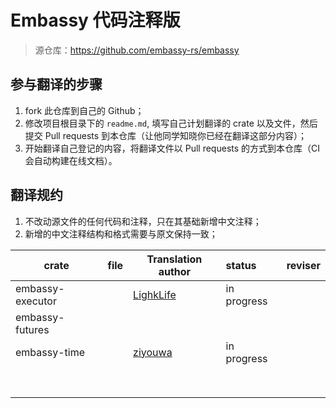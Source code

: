 # Embassy 代码注释版
> 源仓库：https://github.com/embassy-rs/embassy

## 参与翻译的步骤
1. fork 此仓库到自己的 Github；
2. 修改项目根目录下的 `readme.md`, 填写自己计划翻译的 crate 以及文件，然后提交 Pull requests 到本仓库（让他同学知晓你已经在翻译这部分内容）；
3. 开始翻译自己登记的内容，将翻译文件以 Pull requests 的方式到本仓库（CI 会自动构建在线文档）。

## 翻译规约
1. 不改动源文件的任何代码和注释，只在其基础新增中文注释；
2. 新增的中文注释结构和格式需要与原文保持一致；


| crate            | file | Translation author                        | status      | reviser |
|------------------|------|-------------------------------------------|:------------|---------|
| embassy-executor |      | [LighkLife](https://github.com/lighkLife) | in progress |         |
| embassy-futures  |      |                                           |             |         |
| embassy-time     |      | [ziyouwa](https://github.com/ziyouwa)     | in progress |         |
|                  |      |                                           |             |         |
|                  |      |                                           |             |         |
|                  |      |                                           |             |         |
|                  |      |                                           |             |         |
|                  |      |                                           |             |         |
|                  |      |                                           |             |         |
|                  |      |                                           |             |         |
|                  |      |                                           |             |         |
